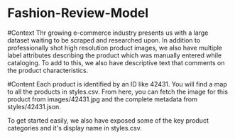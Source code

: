 # Fashion-Review-Model

#Context
Thr growing e-commerce industry presents us with a large dataset waiting to be scraped and researched upon. In addition to professionally shot high resolution product images, we also have multiple label attributes describing the product which was manually entered while cataloging. To add to this, we also have descriptive text that comments on the product characteristics.

#Content
Each product is identified by an ID like 42431. You will find a map to all the products in styles.csv. From here, you can fetch the image for this product from images/42431.jpg and the complete metadata from styles/42431.json.

To get started easily, we also have exposed some of the key product categories and it's display name in styles.csv.
